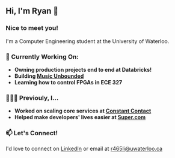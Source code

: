 ## Hi, I'm Ryan 👋

### Nice to meet you!
I'm a Computer Engineering student at the University of Waterloo.

### 🔭 Currently Working On:
- **Owning production projects end to end at Databricks!**
- **Building [Music Unbounded](https://www.musicunbounded.org/)**
- **Learning how to control FPGAs in ECE 327**

### 👩🏾‍💻 Previouly, I...
- **Worked on scaling core services at [Constant Contact](https://www.constantcontact.com/)**
- **Helped make developers' lives easier at [Super.com](https://www.super.com/)**

### 📫 Let's Connect!
I'd love to connect on [LinkedIn](https://www.linkedin.com/in/ryann-li/) or email at [r465li@uwaterloo.ca](mailto:r465li@uwaterloo.ca)
